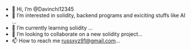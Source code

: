 - 👋 Hi, I’m @Davinchi12345
- 👀 I’m interested in solidity, backend programs and exiciting stuffs like AI ...
- 🌱 I’m currently learning solidity ...
- 💞️ I’m looking to collaborate on a new solidity project...
- 📫 How to reach me russxyz91@gmail.com...

<!---
Davinchi12345/Davinchi12345 is a ✨ special ✨ repository because its `README.md` (this file) appears on your GitHub profile.
You can click the Preview link to take a look at your changes.
--->
